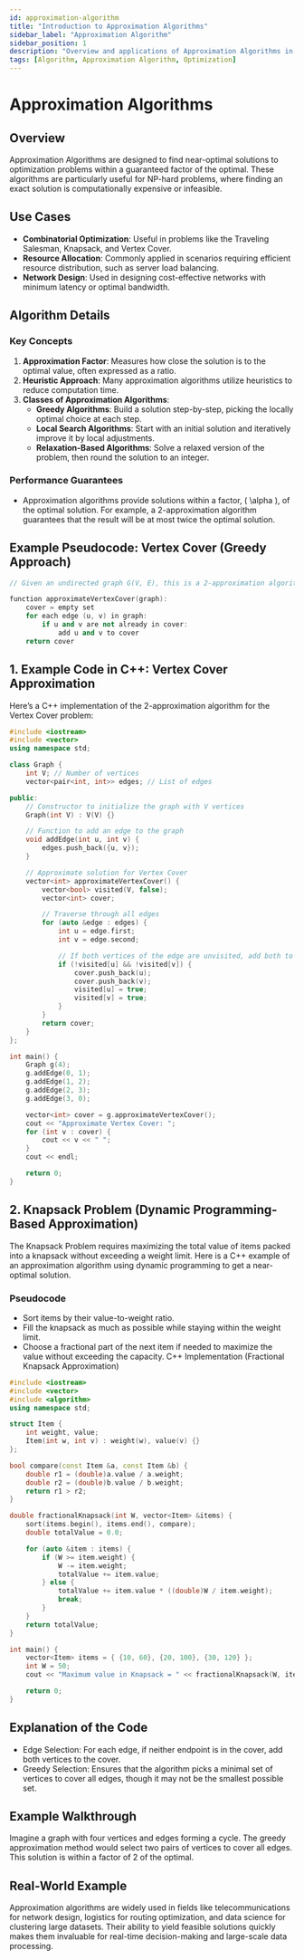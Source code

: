 ```yaml
---
id: approximation-algorithm
title: "Introduction to Approximation Algorithms"
sidebar_label: "Approximation Algorithm"
sidebar_position: 1
description: "Overview and applications of Approximation Algorithms in computational problems."
tags: [Algorithm, Approximation Algorithm, Optimization]
---
```


# Approximation Algorithms
## Overview
Approximation Algorithms are designed to find near-optimal solutions to optimization problems within a guaranteed factor of the optimal. These algorithms are particularly useful for NP-hard problems, where finding an exact solution is computationally expensive or infeasible.

## Use Cases
- **Combinatorial Optimization**: Useful in problems like the Traveling Salesman, Knapsack, and Vertex Cover.
- **Resource Allocation**: Commonly applied in scenarios requiring efficient resource distribution, such as server load balancing.
- **Network Design**: Used in designing cost-effective networks with minimum latency or optimal bandwidth.

## Algorithm Details
### Key Concepts
1. **Approximation Factor**: Measures how close the solution is to the optimal value, often expressed as a ratio.
2. **Heuristic Approach**: Many approximation algorithms utilize heuristics to reduce computation time.
3. **Classes of Approximation Algorithms**:
   - **Greedy Algorithms**: Build a solution step-by-step, picking the locally optimal choice at each step.
   - **Local Search Algorithms**: Start with an initial solution and iteratively improve it by local adjustments.
   - **Relaxation-Based Algorithms**: Solve a relaxed version of the problem, then round the solution to an integer.

### Performance Guarantees
- Approximation algorithms provide solutions within a factor, \( \alpha \), of the optimal solution. For example, a 2-approximation algorithm guarantees that the result will be at most twice the optimal solution.

## Example Pseudocode: Vertex Cover (Greedy Approach)

```cpp
// Given an undirected graph G(V, E), this is a 2-approximation algorithm for the Minimum Vertex Cover problem.

function approximateVertexCover(graph):
    cover = empty set
    for each edge (u, v) in graph:
        if u and v are not already in cover:
            add u and v to cover
    return cover
```

## 1. Example Code in C++: Vertex Cover Approximation
Here’s a C++ implementation of the 2-approximation algorithm for the Vertex Cover problem:

```cpp
#include <iostream>
#include <vector>
using namespace std;

class Graph {
    int V; // Number of vertices
    vector<pair<int, int>> edges; // List of edges

public:
    // Constructor to initialize the graph with V vertices
    Graph(int V) : V(V) {}

    // Function to add an edge to the graph
    void addEdge(int u, int v) {
        edges.push_back({u, v});
    }

    // Approximate solution for Vertex Cover
    vector<int> approximateVertexCover() {
        vector<bool> visited(V, false);
        vector<int> cover;

        // Traverse through all edges
        for (auto &edge : edges) {
            int u = edge.first;
            int v = edge.second;

            // If both vertices of the edge are unvisited, add both to cover
            if (!visited[u] && !visited[v]) {
                cover.push_back(u);
                cover.push_back(v);
                visited[u] = true;
                visited[v] = true;
            }
        }
        return cover;
    }
};

int main() {
    Graph g(4);
    g.addEdge(0, 1);
    g.addEdge(1, 2);
    g.addEdge(2, 3);
    g.addEdge(3, 0);

    vector<int> cover = g.approximateVertexCover();
    cout << "Approximate Vertex Cover: ";
    for (int v : cover) {
        cout << v << " ";
    }
    cout << endl;

    return 0;
}
```

## 2. Knapsack Problem (Dynamic Programming-Based Approximation)
The Knapsack Problem requires maximizing the total value of items packed into a knapsack without exceeding a weight limit. Here is a C++ example of an approximation algorithm using dynamic programming to get a near-optimal solution.

### Pseudocode
- Sort items by their value-to-weight ratio.
- Fill the knapsack as much as possible while staying within the weight limit.
- Choose a fractional part of the next item if needed to maximize the value without exceeding the capacity.
C++ Implementation (Fractional Knapsack Approximation)

```cpp
#include <iostream>
#include <vector>
#include <algorithm>
using namespace std;

struct Item {
    int weight, value;
    Item(int w, int v) : weight(w), value(v) {}
};

bool compare(const Item &a, const Item &b) {
    double r1 = (double)a.value / a.weight;
    double r2 = (double)b.value / b.weight;
    return r1 > r2;
}

double fractionalKnapsack(int W, vector<Item> &items) {
    sort(items.begin(), items.end(), compare);
    double totalValue = 0.0;

    for (auto &item : items) {
        if (W >= item.weight) {
            W -= item.weight;
            totalValue += item.value;
        } else {
            totalValue += item.value * ((double)W / item.weight);
            break;
        }
    }
    return totalValue;
}

int main() {
    vector<Item> items = { {10, 60}, {20, 100}, {30, 120} };
    int W = 50;
    cout << "Maximum value in Knapsack = " << fractionalKnapsack(W, items) << endl;

    return 0;
}
```
## Explanation of the Code
- Edge Selection: For each edge, if neither endpoint is in the cover, add both vertices to the cover.
- Greedy Selection: Ensures that the algorithm picks a minimal set of vertices to cover all edges, though it may not be the smallest possible set.

## Example Walkthrough
Imagine a graph with four vertices and edges forming a cycle. The greedy approximation method would select two pairs of vertices to cover all edges. This solution is within a factor of 2 of the optimal.

## Real-World Example
Approximation algorithms are widely used in fields like telecommunications for network design, logistics for routing optimization, and data science for clustering large datasets. Their ability to yield feasible solutions quickly makes them invaluable for real-time decision-making and large-scale data processing.

